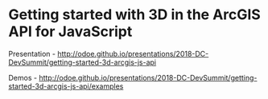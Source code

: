 # Getting started with 3D in the ArcGIS API for JavaScript

Presentation - http://odoe.github.io/presentations/2018-DC-DevSummit/getting-started-3d-arcgis-js-api

Demos - http://odoe.github.io/presentations/2018-DC-DevSummit/getting-started-3d-arcgis-js-api/examples
